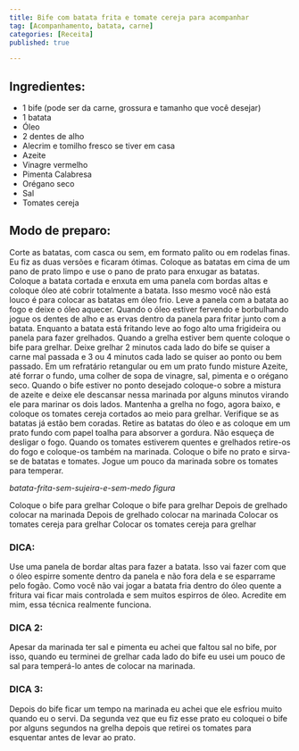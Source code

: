 ```yaml
---
title: Bife com batata frita e tomate cereja para acompanhar
tag: [Acompanhamento, batata, carne]
categories: [Receita]
published: true

---
```


## Ingredientes:

- 1 bife (pode ser da carne, grossura e tamanho que você desejar)
- 1 batata
- Óleo
- 2 dentes de alho
- Alecrim e tomilho fresco se tiver em casa
- Azeite
- Vinagre vermelho
- Pimenta Calabresa
- Orégano seco
- Sal
- Tomates cereja

## Modo de preparo:

Corte as batatas, com casca ou sem, em formato palito ou em rodelas finas. Eu fiz as duas versões e ficaram ótimas.
Coloque as batatas em cima de um pano de prato limpo e use o pano de prato para enxugar as batatas.
Coloque a batata cortada e enxuta em uma panela com bordas altas e coloque óleo até cobrir totalmente a batata. Isso mesmo você não está louco é para colocar as batatas em óleo frio.
Leve a panela com a batata ao fogo e deixe o óleo aquecer. Quando o óleo estiver fervendo e borbulhando jogue os dentes de alho e as ervas dentro da panela para fritar junto com a batata.
Enquanto a batata está fritando leve ao fogo alto uma frigideira ou panela para fazer grelhados.
Quando a grelha estiver bem quente coloque o bife para grelhar. Deixe grelhar 2 minutos cada lado do bife se quiser a carne mal passada e 3 ou 4 minutos cada lado se quiser ao ponto ou bem passado.
Em um refratário retangular ou em um prato fundo misture Azeite, até forrar o fundo, uma colher de sopa de vinagre, sal, pimenta e o orégano seco.
Quando o bife estiver no ponto desejado coloque-o sobre a mistura de azeite e deixe ele descansar nessa marinada por alguns minutos virando ele para marinar os dois lados. Mantenha a grelha no fogo, agora baixo, e coloque os tomates cereja cortados ao meio para grelhar.
Verifique se as batatas já estão bem coradas. Retire as batatas do óleo e as coloque em um prato fundo com papel toalha para absorver a gordura. Não esqueça de desligar o fogo.
Quando os tomates estiverem quentes e grelhados retire-os do fogo e coloque-os também na marinada.
Coloque o bife no prato e sirva-se de batatas e tomates. Jogue um pouco da marinada sobre os tomates para temperar.

*batata-frita-sem-sujeira-e-sem-medo figura* 

Coloque o bife para grelhar
Coloque o bife para grelhar
Depois de grelhado colocar na marinada
Depois de grelhado colocar na marinada
Colocar os tomates cereja para grelhar
Colocar os tomates cereja para grelhar

### DICA: 
Use uma panela de bordar altas para fazer a batata. Isso vai fazer com que o óleo espirre somente dentro da panela e não fora dela e se esparrame pelo fogão. Como você não vai jogar a batata fria dentro do óleo quente a fritura vai ficar mais controlada e sem muitos espirros de óleo. Acredite em mim, essa técnica realmente funciona.

### DICA 2: 
Apesar da marinada ter sal e pimenta eu achei que faltou sal no bife, por isso, quando eu terminei de grelhar cada lado do bife eu usei um pouco de sal para temperá-lo antes de colocar na marinada.

### DICA 3: 
Depois do bife ficar um tempo na marinada eu achei que ele esfriou muito quando eu o servi. Da segunda vez que eu fiz esse prato eu coloquei o bife por alguns segundos na grelha depois que retirei os tomates para esquentar antes de levar ao prato.